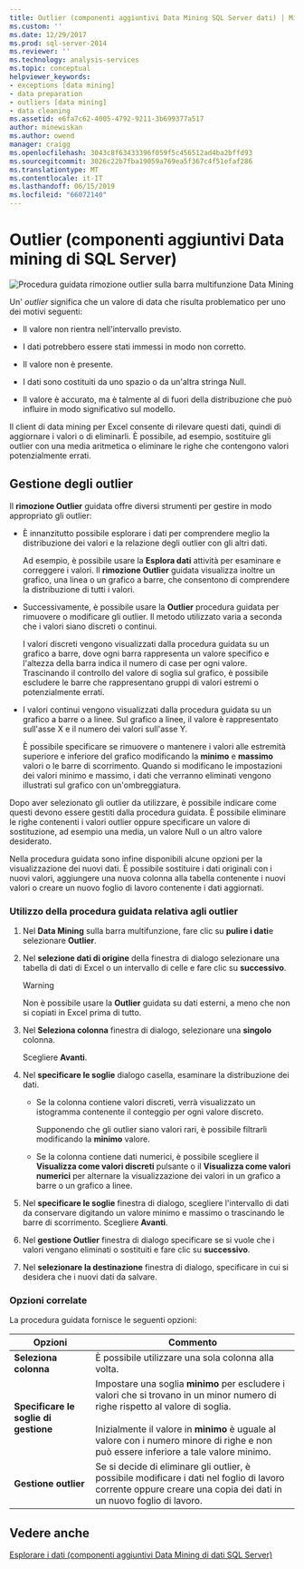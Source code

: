 ```yaml
---
title: Outlier (componenti aggiuntivi Data Mining SQL Server dati) | Microsoft Docs
ms.custom: ''
ms.date: 12/29/2017
ms.prod: sql-server-2014
ms.reviewer: ''
ms.technology: analysis-services
ms.topic: conceptual
helpviewer_keywords:
- exceptions [data mining]
- data preparation
- outliers [data mining]
- data cleaning
ms.assetid: e6fa7c62-4005-4792-9211-3b699377a517
author: minewiskan
ms.author: owend
manager: craigg
ms.openlocfilehash: 3043c8f63433396f059f5c456512ad4ba2bffd93
ms.sourcegitcommit: 3026c22b7fba19059a769ea5f367c4f51efaf286
ms.translationtype: MT
ms.contentlocale: it-IT
ms.lasthandoff: 06/15/2019
ms.locfileid: "66072140"
---
```

# <a name="outliers-sql-server-data-mining-add-ins"></a>Outlier (componenti aggiuntivi Data mining di SQL Server)
  ![Procedura guidata rimozione outlier sulla barra multifunzione Data Mining](media/dmc-outliers.gif "procedura guidata rimozione Outlier sulla barra multifunzione Data Mining")  
  
 Un' *outlier* significa che un valore di data che risulta problematico per uno dei motivi seguenti:  
  
-   Il valore non rientra nell'intervallo previsto.  
  
-   I dati potrebbero essere stati immessi in modo non corretto.  
  
-   Il valore non è presente.  
  
-   I dati sono costituiti da uno spazio o da un'altra stringa Null.  
  
-   Il valore è accurato, ma è talmente al di fuori della distribuzione che può influire in modo significativo sul modello.  
  
 Il client di data mining per Excel consente di rilevare questi dati, quindi di aggiornare i valori o di eliminarli. È possibile, ad esempio, sostituire gli outlier con una media aritmetica o eliminare le righe che contengono valori potenzialmente errati.  
  
## <a name="handling-outliers"></a>Gestione degli outlier  
 Il **rimozione Outlier** guidata offre diversi strumenti per gestire in modo appropriato gli outlier:  
  
-   È innanzitutto possibile esplorare i dati per comprendere meglio la distribuzione dei valori e la relazione degli outlier con gli altri dati.  
  
     Ad esempio, è possibile usare la **Esplora dati** attività per esaminare e correggere i valori. Il **rimozione Outlier** guidata visualizza inoltre un grafico, una linea o un grafico a barre, che consentono di comprendere la distribuzione di tutti i valori.  
  
-   Successivamente, è possibile usare la **Outlier** procedura guidata per rimuovere o modificare gli outlier. Il metodo utilizzato varia a seconda che i valori siano discreti o continui.  
  
     I valori discreti vengono visualizzati dalla procedura guidata su un grafico a barre, dove ogni barra rappresenta un valore specifico e l'altezza della barra indica il numero di case per ogni valore. Trascinando il controllo del valore di soglia sul grafico, è possibile escludere le barre che rappresentano gruppi di valori estremi o potenzialmente errati.  
  
-   I valori continui vengono visualizzati dalla procedura guidata su un grafico a barre o a linee. Sul grafico a linee, il valore è rappresentato sull'asse X e il numero dei valori sull'asse Y.  
  
     È possibile specificare se rimuovere o mantenere i valori alle estremità superiore e inferiore del grafico modificando la **minimo** e **massimo** valori o le barre di scorrimento. Quando si modificano le impostazioni dei valori minimo e massimo, i dati che verranno eliminati vengono illustrati sul grafico con un'ombreggiatura.  
  
 Dopo aver selezionato gli outlier da utilizzare, è possibile indicare come questi devono essere gestiti dalla procedura guidata. È possibile eliminare le righe contenenti i valori outlier oppure specificare un valore di sostituzione, ad esempio una media, un valore Null o un altro valore desiderato.  
  
 Nella procedura guidata sono infine disponibili alcune opzioni per la visualizzazione dei nuovi dati. È possibile sostituire i dati originali con i nuovi valori, aggiungere una nuova colonna alla tabella contenente i nuovi valori o creare un nuovo foglio di lavoro contenente i dati aggiornati.  
  
### <a name="using-the-outlier-wizard"></a>Utilizzo della procedura guidata relativa agli outlier  
  
1.  Nel **Data Mining** sulla barra multifunzione, fare clic su **pulire i dati**e selezionare **Outlier**.  
  
2.  Nel **selezione dati di origine** della finestra di dialogo selezionare una tabella di dati di Excel o un intervallo di celle e fare clic su **successivo**.  
  
    > [!WARNING]  
    >  Non è possibile usare la **Outlier** guidata su dati esterni, a meno che non si copiati in Excel prima di tutto.  
  
3.  Nel **Seleziona colonna** finestra di dialogo, selezionare una **singolo** colonna.  
  
     Scegliere **Avanti**.  
  
4.  Nel **specificare le soglie** dialogo casella, esaminare la distribuzione dei dati.  
  
    -   Se la colonna contiene valori discreti, verrà visualizzato un istogramma contenente il conteggio per ogni valore discreto.  
  
         Supponendo che gli outlier siano valori rari, è possibile filtrarli modificando la **minimo** valore.  
  
    -   Se la colonna contiene dati numerici, è possibile scegliere il **Visualizza come valori discreti** pulsante o il **Visualizza come valori numerici** per alternare la visualizzazione dei valori in un grafico a barre o un grafico a linee.  
  
5.  Nel **specificare le soglie** finestra di dialogo, scegliere l'intervallo di dati da conservare digitando un valore minimo e massimo o trascinando le barre di scorrimento. Scegliere **Avanti**.  
  
6.  Nel **gestione Outlier** finestra di dialogo specificare se si vuole che i valori vengano eliminati o sostituiti e fare clic su **successivo**.  
  
7.  Nel **selezionare la destinazione** finestra di dialogo, specificare in cui si desidera che i nuovi dati da salvare.  
  
### <a name="related-options"></a>Opzioni correlate  
 La procedura guidata fornisce le seguenti opzioni:  
  
|**Opzioni**|**Commento**|  
|-----------------|-----------------|  
|**Seleziona colonna**|È possibile utilizzare una sola colonna alla volta.|  
|**Specificare le soglie di gestione**|Impostare una soglia **minimo** per escludere i valori che si trovano in un minor numero di righe rispetto al valore di soglia.<br /><br /> Inizialmente il valore in **minimo** è uguale al valore con i numero minore di righe e non può essere inferiore a tale valore minimo.|  
|**Gestione outlier**|Se si decide di eliminare gli outlier, è possibile modificare i dati nel foglio di lavoro corrente oppure creare una copia dei dati in un nuovo foglio di lavoro.|  
  
## <a name="see-also"></a>Vedere anche  
 [Esplorare i dati &#40;componenti aggiuntivi Data Mining di dati SQL Server&#41;](explore-data-sql-server-data-mining-add-ins.md)  
  
  

